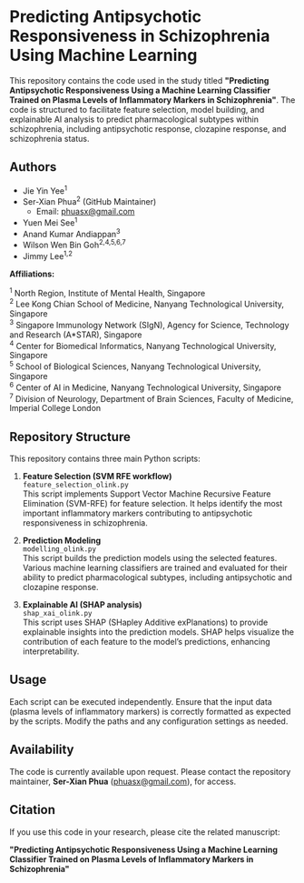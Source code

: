 # Predicting Antipsychotic Responsiveness in Schizophrenia Using Machine Learning

This repository contains the code used in the study titled **"Predicting Antipsychotic Responsiveness Using a Machine Learning Classifier Trained on Plasma Levels of Inflammatory Markers in Schizophrenia"**. The code is structured to facilitate feature selection, model building, and explainable AI analysis to predict pharmacological subtypes within schizophrenia, including antipsychotic response, clozapine response, and schizophrenia status.

## Authors

- Jie Yin Yee<sup>1</sup>
- Ser-Xian Phua<sup>2</sup> (GitHub Maintainer)
  - Email: phuasx@gmail.com
- Yuen Mei See<sup>1</sup>
- Anand Kumar Andiappan<sup>3</sup>
- Wilson Wen Bin Goh<sup>2,4,5,6,7</sup>
- Jimmy Lee<sup>1,2</sup>

**Affiliations:**

<sup>1</sup> North Region, Institute of Mental Health, Singapore  
<sup>2</sup> Lee Kong Chian School of Medicine, Nanyang Technological University, Singapore  
<sup>3</sup> Singapore Immunology Network (SIgN), Agency for Science, Technology and Research (A*STAR), Singapore  
<sup>4</sup> Center for Biomedical Informatics, Nanyang Technological University, Singapore  
<sup>5</sup> School of Biological Sciences, Nanyang Technological University, Singapore  
<sup>6</sup> Center of AI in Medicine, Nanyang Technological University, Singapore  
<sup>7</sup> Division of Neurology, Department of Brain Sciences, Faculty of Medicine, Imperial College London

## Repository Structure

This repository contains three main Python scripts:

1. **Feature Selection (SVM RFE workflow)**  
   `feature_selection_olink.py`  
   This script implements Support Vector Machine Recursive Feature Elimination (SVM-RFE) for feature selection. It helps identify the most important inflammatory markers contributing to antipsychotic responsiveness in schizophrenia.

2. **Prediction Modeling**  
   `modelling_olink.py`  
   This script builds the prediction models using the selected features. Various machine learning classifiers are trained and evaluated for their ability to predict pharmacological subtypes, including antipsychotic and clozapine response.

3. **Explainable AI (SHAP analysis)**  
   `shap_xai_olink.py`  
   This script uses SHAP (SHapley Additive exPlanations) to provide explainable insights into the prediction models. SHAP helps visualize the contribution of each feature to the model’s predictions, enhancing interpretability.

## Usage

Each script can be executed independently. Ensure that the input data (plasma levels of inflammatory markers) is correctly formatted as expected by the scripts. Modify the paths and any configuration settings as needed.

## Availability

The code is currently available upon request. Please contact the repository maintainer, **Ser-Xian Phua** (phuasx@gmail.com), for access.

## Citation

If you use this code in your research, please cite the related manuscript:

**"Predicting Antipsychotic Responsiveness Using a Machine Learning Classifier Trained on Plasma Levels of Inflammatory Markers in Schizophrenia"**
